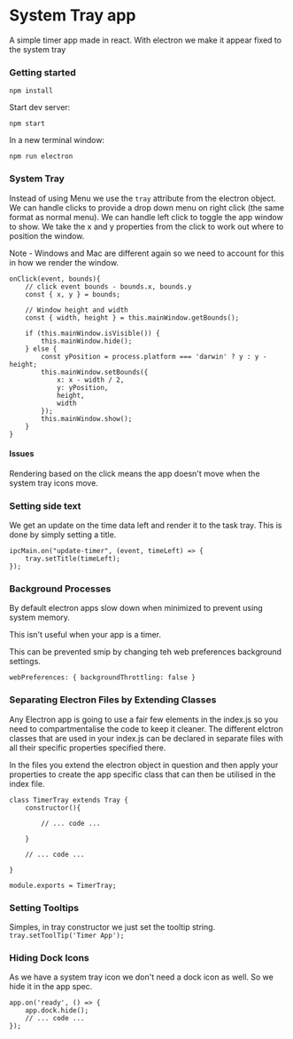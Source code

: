 # System Tray app

A simple timer app made in react.
With electron we make it appear fixed to the system tray 


### Getting started

`npm install`

Start dev server:

`npm start`

In a new terminal window:

`npm run electron`


### System Tray

Instead of using Menu we use the ```tray``` attribute from the electron object.
We can handle clicks to provide a drop down menu on right click (the same format as normal menu).
We can handle left click to toggle the app window to show. We take the x and y properties from the click to work out where to position the window.

Note - Windows and Mac are different again so we need to account for this in how we render the window.
```
onClick(event, bounds){
    // click event bounds - bounds.x, bounds.y
    const { x, y } = bounds;
    
    // Window height and width
    const { width, height } = this.mainWindow.getBounds();

    if (this.mainWindow.isVisible()) {
        this.mainWindow.hide();
    } else {
        const yPosition = process.platform === 'darwin' ? y : y - height;
        this.mainWindow.setBounds({
            x: x - width / 2,
            y: yPosition,
            height,
            width
        });
        this.mainWindow.show();
    }
}
```

#### Issues

Rendering based on the click means the app doesn't move when the system tray icons move.


### Setting side text
We get an update on the time data left and render it to the task tray. This is done by simply setting a title.
```
ipcMain.on("update-timer", (event, timeLeft) => {
    tray.setTitle(timeLeft);
});
```


### Background Processes

By default electron apps slow down when minimized to prevent using system memory.

This isn't useful when your app is a timer.

This can be prevented smip by changing teh web preferences background settings.

```webPreferences: { backgroundThrottling: false }```



### Separating Electron Files by Extending Classes

Any Electron app is going to use a fair few elements in the index.js so you need to compartmentalise the code to keep it cleaner. The different elctron classes that are used in your index.js can be declared in separate files with all their specific properties specified there.

In the files you extend the electron object in question and then apply your properties to create the app specific class that can then be utilised in the index file.

```
class TimerTray extends Tray {
    constructor(){

        // ... code ...

    }

    // ... code ...

}

module.exports = TimerTray;
```


### Setting Tooltips

Simples, in tray constructor we just set the tooltip string.
```tray.setToolTip('Timer App');```



### Hiding Dock Icons

As we have a system tray icon we don't need a dock icon as well. So we hide it in the app spec.

```
app.on('ready', () => {
    app.dock.hide();
    // ... code ...
});
```


